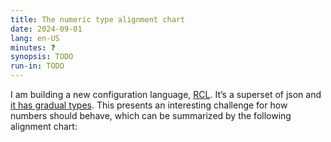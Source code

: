 ```yaml
---
title: The numeric type alignment chart
date: 2024-09-01
lang: en-US
minutes: ?
synopsis: TODO
run-in: TODO
---
```


I am building a new configuration language, [RCL][rcl-lang].
It’s a superset of json and [it has gradual types][types].
This presents an interesting challenge
for how numbers should behave,
which can be summarized by the following alignment chart:

[rcl-lang]: https://rcl-lang.org
[types]:    /2024/a-type-system-for-rcl-part-1-introduction
